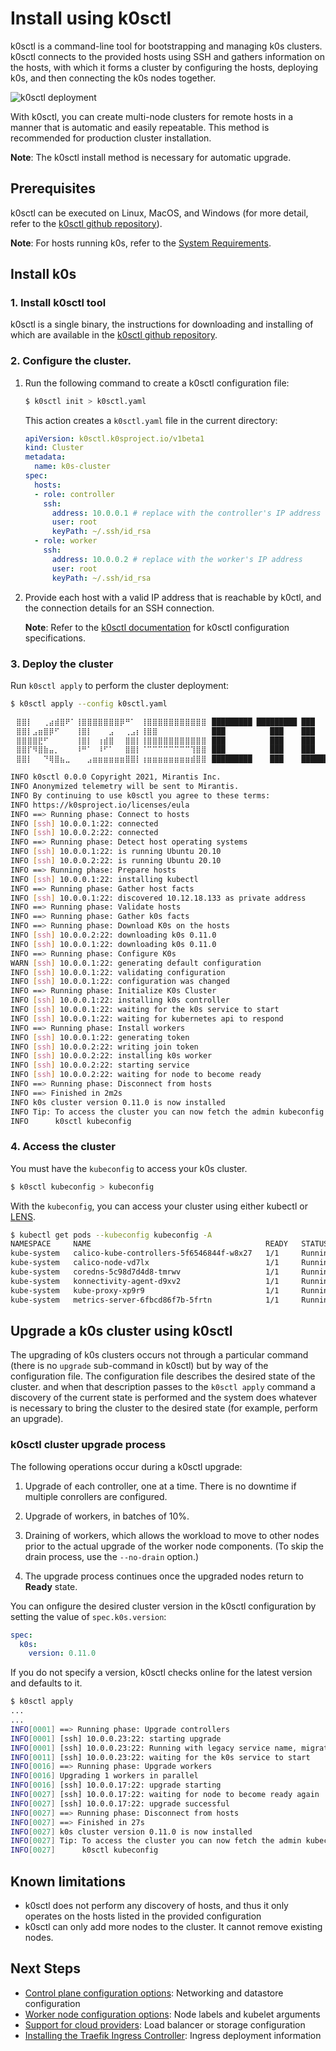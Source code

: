 # Install using k0sctl

k0sctl is a command-line tool for bootstrapping and managing k0s clusters. k0sctl connects to the provided hosts using SSH and gathers information on
the hosts, with which it forms a cluster by configuring the hosts, deploying k0s, and then connecting the k0s nodes together.

![k0sctl deployment](img/k0sctl_deployment.png)

With k0sctl, you can create multi-node clusters for remote hosts in a manner that is automatic and easily repeatable. This method is recommended for production cluster installation.

**Note**: The k0sctl install method is necessary for automatic upgrade.

## Prerequisites

k0sctl can be executed on Linux, MacOS, and Windows (for more detail, refer to the [k0sctl github repository](https://github.com/k0sproject/k0sctl)).

**Note**: For hosts running k0s, refer to the [System Requirements](system-requirements.md).

## Install k0s

### 1. Install k0sctl tool

k0sctl is a single binary, the instructions for downloading and installing of
which are available in the [k0sctl github repository](https://github.com/k0sproject/k0sctl#installation).

### 2. Configure the cluster.

1. Run the following command to create a k0sctl configuration file:

    ```sh
    $ k0sctl init > k0sctl.yaml
    ```

    This action creates a `k0sctl.yaml` file in the current directory:

    ```yaml
    apiVersion: k0sctl.k0sproject.io/v1beta1
    kind: Cluster
    metadata:
      name: k0s-cluster
    spec:
      hosts:
      - role: controller
        ssh:
          address: 10.0.0.1 # replace with the controller's IP address
          user: root
          keyPath: ~/.ssh/id_rsa
      - role: worker
        ssh:
          address: 10.0.0.2 # replace with the worker's IP address
          user: root
          keyPath: ~/.ssh/id_rsa
    ```

2. Provide each host with a valid IP address that is reachable by k0ctl, and
   the connection details for an SSH connection.

    **Note**: Refer to the [k0sctl
    documentation](https://github.com/k0sproject/k0sctl#configuration-file-spec-fields)
    for k0sctl configuration specifications.

### 3. Deploy the cluster

Run `k0sctl apply` to perform the cluster deployment:

```sh
$ k0sctl apply --config k0sctl.yaml 

⠀⣿⣿⡇⠀⠀⢀⣴⣾⣿⠟⠁⢸⣿⣿⣿⣿⣿⣿⣿⡿⠛⠁⠀⢸⣿⣿⣿⣿⣿⣿⣿⣿⣿⣿⣿⠀█████████ █████████ ███
⠀⣿⣿⡇⣠⣶⣿⡿⠋⠀⠀⠀⢸⣿⡇⠀⠀⠀⣠⠀⠀⢀⣠⡆⢸⣿⣿⠀⠀⠀⠀⠀⠀⠀⠀⠀⠀███          ███    ███
⠀⣿⣿⣿⣿⣟⠋⠀⠀⠀⠀⠀⢸⣿⡇⠀⢰⣾⣿⠀⠀⣿⣿⡇⢸⣿⣿⣿⣿⣿⣿⣿⣿⣿⣿⣿⠀███          ███    ███
⠀⣿⣿⡏⠻⣿⣷⣤⡀⠀⠀⠀⠸⠛⠁⠀⠸⠋⠁⠀⠀⣿⣿⡇⠈⠉⠉⠉⠉⠉⠉⠉⠉⢹⣿⣿⠀███          ███    ███
⠀⣿⣿⡇⠀⠀⠙⢿⣿⣦⣀⠀⠀⠀⣠⣶⣶⣶⣶⣶⣶⣿⣿⡇⢰⣶⣶⣶⣶⣶⣶⣶⣶⣾⣿⣿⠀█████████    ███    ██████████

INFO k0sctl 0.0.0 Copyright 2021, Mirantis Inc.   
INFO Anonymized telemetry will be sent to Mirantis. 
INFO By continuing to use k0sctl you agree to these terms: 
INFO https://k0sproject.io/licenses/eula          
INFO ==> Running phase: Connect to hosts 
INFO [ssh] 10.0.0.1:22: connected              
INFO [ssh] 10.0.0.2:22: connected              
INFO ==> Running phase: Detect host operating systems 
INFO [ssh] 10.0.0.1:22: is running Ubuntu 20.10 
INFO [ssh] 10.0.0.2:22: is running Ubuntu 20.10 
INFO ==> Running phase: Prepare hosts    
INFO [ssh] 10.0.0.1:22: installing kubectl     
INFO ==> Running phase: Gather host facts 
INFO [ssh] 10.0.0.1:22: discovered 10.12.18.133 as private address 
INFO ==> Running phase: Validate hosts   
INFO ==> Running phase: Gather k0s facts 
INFO ==> Running phase: Download K0s on the hosts 
INFO [ssh] 10.0.0.2:22: downloading k0s 0.11.0 
INFO [ssh] 10.0.0.1:22: downloading k0s 0.11.0 
INFO ==> Running phase: Configure K0s    
WARN [ssh] 10.0.0.1:22: generating default configuration 
INFO [ssh] 10.0.0.1:22: validating configuration 
INFO [ssh] 10.0.0.1:22: configuration was changed 
INFO ==> Running phase: Initialize K0s Cluster 
INFO [ssh] 10.0.0.1:22: installing k0s controller 
INFO [ssh] 10.0.0.1:22: waiting for the k0s service to start 
INFO [ssh] 10.0.0.1:22: waiting for kubernetes api to respond 
INFO ==> Running phase: Install workers  
INFO [ssh] 10.0.0.1:22: generating token       
INFO [ssh] 10.0.0.2:22: writing join token     
INFO [ssh] 10.0.0.2:22: installing k0s worker  
INFO [ssh] 10.0.0.2:22: starting service       
INFO [ssh] 10.0.0.2:22: waiting for node to become ready 
INFO ==> Running phase: Disconnect from hosts 
INFO ==> Finished in 2m2s                
INFO k0s cluster version 0.11.0 is now installed  
INFO Tip: To access the cluster you can now fetch the admin kubeconfig using: 
INFO      k0sctl kubeconfig              
```

### 4. Access the cluster

You must have the `kubeconfig` to access your k0s cluster.

```sh
$ k0sctl kubeconfig > kubeconfig
```

With the `kubeconfig`, you can access your cluster using either kubectl or
[LENS](https://k8slens.dev/).

```sh
$ kubectl get pods --kubeconfig kubeconfig -A
NAMESPACE     NAME                                       READY   STATUS    RESTARTS   AGE
kube-system   calico-kube-controllers-5f6546844f-w8x27   1/1     Running   0          3m50s
kube-system   calico-node-vd7lx                          1/1     Running   0          3m44s
kube-system   coredns-5c98d7d4d8-tmrwv                   1/1     Running   0          4m10s
kube-system   konnectivity-agent-d9xv2                   1/1     Running   0          3m31s
kube-system   kube-proxy-xp9r9                           1/1     Running   0          4m4s
kube-system   metrics-server-6fbcd86f7b-5frtn            1/1     Running   0          3m51s
```

## Upgrade a k0s cluster using k0sctl

The upgrading of k0s clusters occurs not through a particular command (there is
no ``upgrade`` sub-command in k0sctl) but by way of the configuration file. The
configuration file describes the desired state of the cluster. and when that
description passes to the `k0sctl apply` command a discovery of the current
state is performed and the system does whatever is necessary to bring the
cluster to the desired state (for example, perform an upgrade).

### k0sctl cluster upgrade process

The following operations occur during a k0sctl upgrade:

1. Upgrade of each controller, one at a time. There is no downtime if multiple
   conrollers are configured.

2. Upgrade of workers, in batches of 10%.

3. Draining of workers, which allows the workload to move to other nodes
   prior to the actual upgrade of the worker node components. (To skip the
   drain process, use the ``--no-drain`` option.)

4. The upgrade process continues once the upgraded nodes return to **Ready**
   state.

You can onfigure the desired cluster version in the k0sctl configuration by
setting the value of `spec.k0s.version`:

```yaml
spec:
  k0s:
    version: 0.11.0
```

If you do not specify a version, k0sctl checks online for the latest version and defaults to it.

```sh
$ k0sctl apply
...
...
INFO[0001] ==> Running phase: Upgrade controllers 
INFO[0001] [ssh] 10.0.0.23:22: starting upgrade
INFO[0001] [ssh] 10.0.0.23:22: Running with legacy service name, migrating... 
INFO[0011] [ssh] 10.0.0.23:22: waiting for the k0s service to start 
INFO[0016] ==> Running phase: Upgrade workers  
INFO[0016] Upgrading 1 workers in parallel              
INFO[0016] [ssh] 10.0.0.17:22: upgrade starting  
INFO[0027] [ssh] 10.0.0.17:22: waiting for node to become ready again 
INFO[0027] [ssh] 10.0.0.17:22: upgrade successful   
INFO[0027] ==> Running phase: Disconnect from hosts 
INFO[0027] ==> Finished in 27s                 
INFO[0027] k0s cluster version 0.11.0 is now installed 
INFO[0027] Tip: To access the cluster you can now fetch the admin kubeconfig using: 
INFO[0027]      k0sctl kubeconfig 
```

## Known limitations

* k0sctl does not perform any discovery of hosts, and thus it only operates on
  the hosts listed in the provided configuration
* k0sctl can only add more nodes to the cluster. It cannot remove
  existing nodes.

## Next Steps

- [Control plane configuration options](configuration.md): Networking and datastore configuration
- [Worker node configuration options](worker-node-config.md): Node labels and kubelet arguments
- [Support for cloud providers](cloud-providers.md): Load balancer or storage configuration
- [Installing the Traefik Ingress Controller](examples/traefik-ingress.md):
  Ingress deployment information
